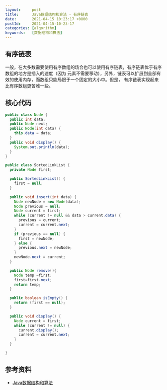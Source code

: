 ```yaml
---
layout:     post
title:      Java数据结构和算法 - 有序链表
date:       2021-04-15 10:23:17 +0800
postId:     2021-04-15-10-23-17
categories: [algorithm]
keywords:   [数据结构和算法]
---
```


## 有序链表

一般，在大多数需要使用有序数组的场合也可以使用有序链表，有序链表优于有序数组的地方是插入的速度（因为
元素不需要移动），另外，链表可以扩展到全部有效的使用内存，而数组只能局限于一个固定的大小中。但是，
有序链表实现起来比有序数组更苦难一些。

## 核心代码
```java
public class Node {
  public int data;
  public Node next;
  public Node(int data) {
    this.data = data;
  }
  public void display() {
    System.out.println(data);
  }
}
```
```java
public class SortedLinkList {
  private Node first;

  public SortedLinkList() {
    first = null;
  }

  public void insert(int data) {
    Node newNode = new Node(data);
    Node previous = null;
    Node current = first;
    while (current != null && data > current.data) {
      previous = current;
      current = current.next;
    }
    if (previous == null) {
      first = newNode;
    } else {
      previous.next = newNode;
    }
    newNode.next = current;
  }

  public Node remove(){
    Node temp =first;
    first=first.next;
    return temp;
  }

  public boolean isEmpty() {
    return (first == null);
  }

  public void display() {
    Node current = first;
    while (current != null) {
      current.display();
      current = current.next;
    }
  }

}
```

## 参考资料
* [Java数据结构和算法](https://book.douban.com/subject/1144007/)
